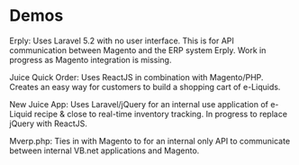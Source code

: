 # Demos

Erply: Uses Laravel 5.2 with no user interface. This is for API communication between Magento and the ERP system Erply. Work in progress as Magento integration is missing. 

Juice Quick Order: Uses ReactJS in combination with Magento/PHP. Creates an easy way for customers to build a shopping cart of e-Liquids. 

New Juice App: Uses Laravel/jQuery for an internal use application of e-Liquid recipe & close to real-time inventory tracking. In progress to replace jQuery with ReactJS.

Mverp.php: Ties in with Magento to for an internal only API to communicate between internal VB.net applications and Magento.

